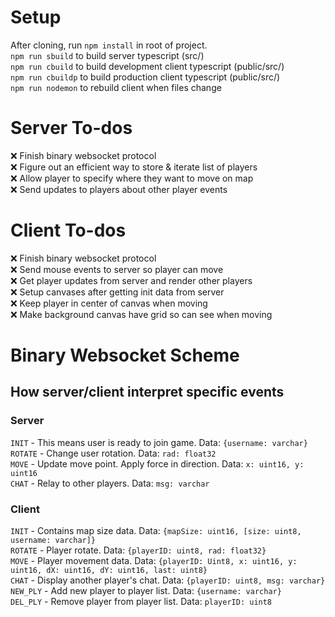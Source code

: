 # Setup

After cloning, run `npm install` in root of project.  
`npm run sbuild` to build server typescript (src/)  
`npm run cbuild` to build development client typescript (public/src/)  
`npm run cbuildp` to build production client typescript (public/src/)  
`npm run nodemon` to rebuild client when files change  

# Server To-dos

❌ Finish binary websocket protocol  
❌ Figure out an efficient way to store & iterate list of players  
❌ Allow player to specify where they want to move on map  
❌ Send updates to players about other player events  

# Client To-dos

❌ Finish binary websocket protocol  
❌ Send mouse events to server so player can move  
❌ Get player updates from server and render other players  
❌ Setup canvases after getting init data from server  
❌ Keep player in center of canvas when moving  
❌ Make background canvas have grid so can see when moving  

# Binary Websocket Scheme

## How server/client interpret specific events

### Server

`INIT` - This means user is ready to join game. Data: `{username: varchar}`  
`ROTATE` - Change user rotation. Data: `rad: float32`  
`MOVE` - Update move point. Apply force in direction. Data: `x: uint16, y: uint16`  
`CHAT` - Relay to other players. Data: `msg: varchar`

### Client

`INIT` - Contains map size data. Data: `{mapSize: uint16, [size: uint8, username: varchar]}`  
`ROTATE` - Player rotate. Data: `{playerID: uint8, rad: float32}`  
`MOVE` - Player movement data. Data: `{playerID: Uint8, x: uint16, y: uint16, dX: uint16, dY: uint16, last: uint8}`  
`CHAT` - Display another player's chat. Data: `{playerID: uint8, msg: varchar}`  
`NEW_PLY` - Add new player to player list. Data: `{username: varchar}`  
`DEL_PLY` - Remove player from player list. Data: `playerID: uint8`  